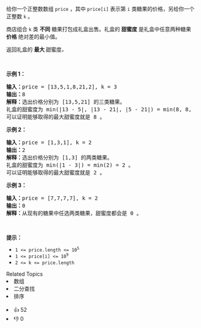 <p>给你一个正整数数组 <code>price</code> ，其中 <code>price[i]</code> 表示第 <code>i</code> 类糖果的价格，另给你一个正整数 <code>k</code> 。</p>

<p>商店组合 <code>k</code> 类 <strong>不同</strong> 糖果打包成礼盒出售。礼盒的 <strong>甜蜜度</strong> 是礼盒中任意两种糖果 <strong>价格</strong> 绝对差的最小值。</p>

<p>返回礼盒的 <strong>最大 </strong>甜蜜度<em>。</em></p>

<p>&nbsp;</p>

<p><strong>示例 1：</strong></p>

<pre>
<strong>输入：</strong>price = [13,5,1,8,21,2], k = 3
<strong>输出：</strong>8
<strong>解释：</strong>选出价格分别为 [13,5,21] 的三类糖果。
礼盒的甜蜜度为 min(|13 - 5|, |13 - 21|, |5 - 21|) = min(8, 8, 16) = 8 。
可以证明能够取得的最大甜蜜度就是 8 。
</pre>

<p><strong>示例 2：</strong></p>

<pre>
<strong>输入：</strong>price = [1,3,1], k = 2
<strong>输出：</strong>2
<strong>解释：</strong>选出价格分别为 [1,3] 的两类糖果。 
礼盒的甜蜜度为 min(|1 - 3|) = min(2) = 2 。
可以证明能够取得的最大甜蜜度就是 2 。
</pre>

<p><strong>示例 3：</strong></p>

<pre>
<strong>输入：</strong>price = [7,7,7,7], k = 2
<strong>输出：</strong>0
<strong>解释：</strong>从现有的糖果中任选两类糖果，甜蜜度都会是 0 。
</pre>

<p>&nbsp;</p>

<p><strong>提示：</strong></p>

<ul> 
 <li><code>1 &lt;= price.length &lt;= 10<sup>5</sup></code></li> 
 <li><code>1 &lt;= price[i] &lt;= 10<sup>9</sup></code></li> 
 <li><code>2 &lt;= k &lt;= price.length</code></li> 
</ul>

<div><div>Related Topics</div><div><li>数组</li><li>二分查找</li><li>排序</li></div></div><br><div><li>👍 52</li><li>👎 0</li></div>